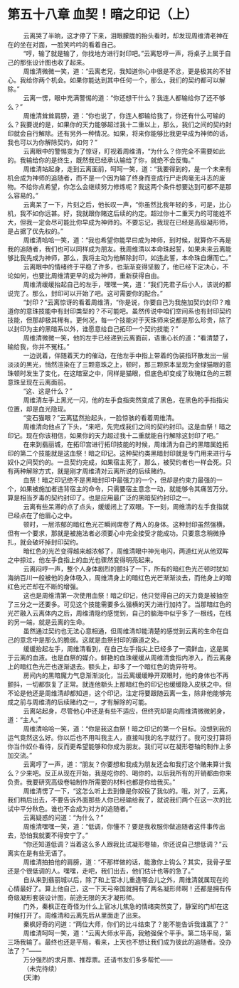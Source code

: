 <h1>第五十八章 血契！暗之印记（上）</h1>
<div id="content">&nbsp&nbsp&nbsp&nbsp&nbsp&nbsp&nbsp&nbsp
 云离哭了半晌，这才停了下来，泪眼朦胧的抬头看时，却发现周维清老神在在的坐在对面，一脸笑吟吟的看着自己。
 <br/>&nbsp&nbsp&nbsp&nbsp&nbsp&nbsp&nbsp&nbsp
 “哼，输了就是输了，你找地方进行封印吧。”云离怒哼一声，将桌子上属于自己的那张设计图也收了起来。
 <br/>&nbsp&nbsp&nbsp&nbsp&nbsp&nbsp&nbsp&nbsp
 周维清微微一笑，道：“云离老兄，我知道你心中很是不忿，更是极其的不甘心。我给你两个机会。如果你能达到其中任何一个，那么，我们的契约都可以解除。”
 <br/>&nbsp&nbsp&nbsp&nbsp&nbsp&nbsp&nbsp&nbsp
 云离一愣，眼中充满警惕的道：“你还想干什么？我连人都输给你了还不够么？”
 <br/>&nbsp&nbsp&nbsp&nbsp&nbsp&nbsp&nbsp&nbsp
 周维清耸耸肩膀，道：“你也说了，你连人都输给我了，你还有什么可输的么？我要说的是，如果你的天力能够超过我十二重以上，那么，我们之间的契约封印就会自行解除。还有另外一种情况。如果，将来你能够比我更早成为神师的话，我也可以为你解除契约，如何？”
 <br/>&nbsp&nbsp&nbsp&nbsp&nbsp&nbsp&nbsp&nbsp
 云离眼中的警惕变为了惊讶，盯视着周维清，“为什么？你完全不需要如此的。我输给你的是终生，既然我已经承认输给了你，就绝不会反悔。”
 <br/>&nbsp&nbsp&nbsp&nbsp&nbsp&nbsp&nbsp&nbsp
 周维清站起身，走到云离面前，呵呵一笑，道：“我要得到的，是一个未来有机会成为神师的追随者，而不是一个因为输了终身而变成行尸走肉毫无斗志的废物。不给你点希望，你怎么会继续努力修炼呢？我这两个条件想要达到可都不是那么容易的。”
 <br/>&nbsp&nbsp&nbsp&nbsp&nbsp&nbsp&nbsp&nbsp
 云离呆了一下，片刻之后，他长叹一声，“你虽然比我年轻的多，可是，比心机，我不如你远甚。好，我就跟你赌这后续的约定。超过你十二重天力的可能姓不大，但我一定会尽可能比你早成为神师的。不要忘记，我现在已经是高级凝形师，是占据了优先权的。”
 <br/>&nbsp&nbsp&nbsp&nbsp&nbsp&nbsp&nbsp&nbsp
 周维清哈哈一笑，道：“我也希望你能早曰成为神师，到时候，就算你不再是我的追随者，我们也可以同样成为朋友。我周维清以本命珠起誓，如果未来云离能够比我先成为神师，那么，我将主动为他解除封印，如违此誓，本命珠自爆而亡。”
 <br/>&nbsp&nbsp&nbsp&nbsp&nbsp&nbsp&nbsp&nbsp
 云离眼中的情绪终于平稳了许多，也渐渐变得坚毅了，他已经下定决心，不论如何，也要比周维清更早的成为神师，重新获得自由。
 <br/>&nbsp&nbsp&nbsp&nbsp&nbsp&nbsp&nbsp&nbsp
 周维清缓缓抬起自己的左手，嘿嘿一笑，道：“我们先君子后小人，该说的都说完了。那么，封印可以开始了吧。这可需要你的配合。”
 <br/>&nbsp&nbsp&nbsp&nbsp&nbsp&nbsp&nbsp&nbsp
 “封印？”云离惊讶的看着周维清，“你是说，你要自己为我施加契约封印？难道你的意珠技能中有封印类型的？不可能吧。虽然传说中咱们空间系也有封印契约技能，但那却极其稀有。更何况，每一个技能对于天珠师来说都是那么珍贵，除了以封印为主的黑暗系以外，谁愿意给自己拓印一个契约技能？”
 <br/>&nbsp&nbsp&nbsp&nbsp&nbsp&nbsp&nbsp&nbsp
 周维清微微一笑，他的左手已经递到云离面前，语重心长的道：“看清楚了，输给我，你并不冤枉。”
 <br/>&nbsp&nbsp&nbsp&nbsp&nbsp&nbsp&nbsp&nbsp
 一边说着，伴随着天力的催动，在他左手中指上带着的伪装指环散发出一层淡淡的黑光，悄然渲染在了三颗意珠之上，顿时，那三颗原本呈现为金绿猫眼的意珠顿时发生了变化，在这暗室之中，同样是猫眼，但底色却变成了玫瑰红色的三颗意珠呈现在云离面前。
 <br/>&nbsp&nbsp&nbsp&nbsp&nbsp&nbsp&nbsp&nbsp
 “这、这是什么？”
 <br/>&nbsp&nbsp&nbsp&nbsp&nbsp&nbsp&nbsp&nbsp
 周维清左手上黑光一闪，他的左手食指突然变成了黑色，在黑色的手指指尖位置，却是血光隐现。
 <br/>&nbsp&nbsp&nbsp&nbsp&nbsp&nbsp&nbsp&nbsp
 “变石猫眼？”云离猛然抬起头，一脸惊骇的看着周维清。
 <br/>&nbsp&nbsp&nbsp&nbsp&nbsp&nbsp&nbsp&nbsp
 周维清向他点了下头，“来吧，先完成我们之间的契约封印。这是血祭！暗之印记。现在你该相信，如果你的天力超过我十二重就能自行解除这封印了吧。”
 <br/>&nbsp&nbsp&nbsp&nbsp&nbsp&nbsp&nbsp&nbsp
 在来到翡丽城，在拓印宫进行拓印技能的时候，周维清为自己的黑暗属姓拓印的第二个技能就是这血祭！暗之印记。这种契约类黑暗封印就是专门用来进行与奴仆之间契约的。一旦契约完成，如果宿主死了，那么，被契约者也一样会死。只有两种解除方式，就是刚才周维清对云离所说的后续赌约。
 <br/>&nbsp&nbsp&nbsp&nbsp&nbsp&nbsp&nbsp&nbsp
 血祭！暗之印记绝不是黑暗封印中最强力的一个，但却是约束力最强的一个，如果被施加者违背宿主的命令，只需要宿主意念一动，就能够令其痛苦万分。算是相当歹毒的契约封印了。也是应用最广泛的黑暗契约封印之一。
 <br/>&nbsp&nbsp&nbsp&nbsp&nbsp&nbsp&nbsp&nbsp
 云离有些呆滞的点了点头，缓缓闭上了双眼。下一刻，周维清的左手食指就已经点在了他眉心之中。
 <br/>&nbsp&nbsp&nbsp&nbsp&nbsp&nbsp&nbsp&nbsp
 顿时，一层浓郁的暗红色光芒瞬间席卷了两人的身体。这种封印虽然强横，但有一个要求，那就是被施法者必须要心中完全接受才能成功。只要意念稍微挣扎，就会破坏掉封印契约。
 <br/>&nbsp&nbsp&nbsp&nbsp&nbsp&nbsp&nbsp&nbsp
 暗红色的光芒变得越来越浓郁了，周维清眼中神光电闪，两道红光从他双眸之中掠过，他左手食指上的血光也骤然变得明亮起来。
 <br/>&nbsp&nbsp&nbsp&nbsp&nbsp&nbsp&nbsp&nbsp
 云离闷哼一声，整个人身体剧烈的颤抖了一下，所有的暗红色光芒顿时犹如海纳百川一般被他的身体吸入，周维清身上的暗红色光芒渐渐淡去，而他身上的暗红色光芒却在不断的增强。
 <br/>&nbsp&nbsp&nbsp&nbsp&nbsp&nbsp&nbsp&nbsp
 这也是周维清第一次使用血祭！暗之印记，他只觉得自己的天力竟是被抽空了三分之一还要多。可见这个技能需要多么强横的天力进行加持了。当那暗红色的光芒融入云离体内之后，周维清隐约感觉到，自己的脑海中似乎多了一根线，在线的另一端，就是云离的生命。
 <br/>&nbsp&nbsp&nbsp&nbsp&nbsp&nbsp&nbsp&nbsp
 虽然通过契约也无法心意相通，但周维清却能清楚的感觉到云离的生命在自己的意念中是那么的脆弱。这就是血祭封印的霸道之处。
 <br/>&nbsp&nbsp&nbsp&nbsp&nbsp&nbsp&nbsp&nbsp
 缓缓抬起左手，周维清看到，在自己左手指尖上已经多了一滴鲜血，这是属于云离的血液。也是血祭的媒介。鲜艳的血珠缓缓从周维清食指内渗入，而云离身上的暗红色光芒也逐渐退去。额头上，却多了一个暗红色的诡异符号。
 <br/>&nbsp&nbsp&nbsp&nbsp&nbsp&nbsp&nbsp&nbsp
 房间内的黑暗魔力气息渐渐淡化，当云离缓缓睁开双眼时，他的身体也不再颤抖，一切都恢复了正常。就连他额头上那暗红色的印记也缓缓隐入皮肤之中。但不论是他还是周维清却都知道，这个印记，注定将要跟随云离一生，除非他能够完成之前与周维清的后续赌约之一，才有解除的可能。
 <br/>&nbsp&nbsp&nbsp&nbsp&nbsp&nbsp&nbsp&nbsp
 云离站起身，尽管他心中还是有些不适应，但终究却是向周维清微微躬身，道：“主人。”
 <br/>&nbsp&nbsp&nbsp&nbsp&nbsp&nbsp&nbsp&nbsp
 周维清哈哈一笑，道：“你是我这血祭！暗之印记的第一个目标。没想到我的运气竟然这么好。你以后也不用叫我主人，直接叫我的名字就行了。我可没打算将你当作奴仆看待，反而更希望能够和你成为朋友。我们可以在凝形卷轴的制作上多加交流。”
 <br/>&nbsp&nbsp&nbsp&nbsp&nbsp&nbsp&nbsp&nbsp
 云离哼了一声，道：“朋友？你要想和我成为朋友还会和我打这个赌来算计我么？少来吧。反正从现在开始，我是吃你的、喝你的。以后我所有的开销都由你来负责。我要研究高级卷轴制作所需要的材料也都是你给我买。”
 <br/>&nbsp&nbsp&nbsp&nbsp&nbsp&nbsp&nbsp&nbsp
 周维清愣了一下，“这怎么听上去到像是你奴役了我似的。哦，对了，云离，我们稍后出去，不要告诉外面那些人你已经输给我了，就说我们两个在这一次的比试中平分秋色。谁也不会成为对方的追随者。”
 <br/>&nbsp&nbsp&nbsp&nbsp&nbsp&nbsp&nbsp&nbsp
 云离疑惑的问道：“为什么？”
 <br/>&nbsp&nbsp&nbsp&nbsp&nbsp&nbsp&nbsp&nbsp
 周维清嘿嘿一笑，道：“低调，你懂不？要是我收服你做追随者这件事传出去，恐怕我就要不得安宁了。”
 <br/>&nbsp&nbsp&nbsp&nbsp&nbsp&nbsp&nbsp&nbsp
 “你还知道低调？当着这么多人跟我比试凝形卷轴，你还说自己想低调？”云离实在是有些无语了。
 <br/>&nbsp&nbsp&nbsp&nbsp&nbsp&nbsp&nbsp&nbsp
 周维清拍拍他的肩膀，道：“不那样做的话，能激你上钩么？其实，我骨子里还是个很低调的人。嘿嘿，走吧，我们出去，他们估计也等的急了。”
 <br/>&nbsp&nbsp&nbsp&nbsp&nbsp&nbsp&nbsp&nbsp
 自从来到翡丽城以后，除了和上官冰儿重逢哪会儿之外，周维清就属现在的心情最好了。算上他自己，这一下天弓帝国就拥有了两名凝形师啊！还都是拥有传奇级凝形套装设计图，前途无限的天才凝形师。
 <br/>&nbsp&nbsp&nbsp&nbsp&nbsp&nbsp&nbsp&nbsp
 门外，秦枫正在奇怪为什么上官冰儿焦急的情绪突然变了，静室的门却在这时候打开了。周维清和云离先后从里面走了出来。
 <br/>&nbsp&nbsp&nbsp&nbsp&nbsp&nbsp&nbsp&nbsp
 秦枫好奇的问道：“两位大师，你们的比斗结束了？能不能告诉我谁赢了？”
 <br/>&nbsp&nbsp&nbsp&nbsp&nbsp&nbsp&nbsp&nbsp
 周维清呵呵一笑，道：“云离大师水平高，我勉强保个平手。第二场平局，第三场我输了。最终也还是平局，看来，上天也不想让我们成为彼此的追随者。没办法了？”——
 <br/>&nbsp&nbsp&nbsp&nbsp&nbsp&nbsp&nbsp&nbsp
 万分强烈的求月票、推荐票。还请书友们多多帮忙——
 <br/>&nbsp&nbsp&nbsp&nbsp&nbsp&nbsp&nbsp&nbsp
 （未完待续）
 <br/>&nbsp&nbsp&nbsp&nbsp&nbsp&nbsp&nbsp&nbsp
 (天津)
 <br/>&nbsp&nbsp&nbsp&nbsp&nbsp&nbsp&nbsp&nbsp
 <br/>&nbsp&nbsp&nbsp&nbsp&nbsp&nbsp&nbsp&nbsp
</div>
